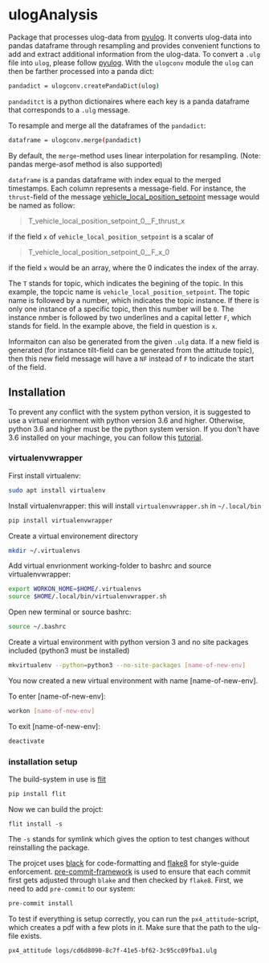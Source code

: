 # ulogAnalysis
Package that processes ulog-data from [pyulog](https://github.com/PX4/pyulog). It converts ulog-data into pandas dataframe through resampling and provides convenient functions to add and extract additional information from the ulog-data. 
To convert a `.ulg` file into `ulog`, please follow [pyulog](https://github.com/PX4/pyulog).
With the `ulogconv` module the `ulog` can then be farther processed into a panda dict:
```bash
pandadict = ulogconv.createPandaDict(ulog)
```
`pandaditct` is a python dictionaires where each key is a panda dataframe that corresponds to a `.ulg` message. 

To resample and merge all the dataframes of the `pandadict`:
```bash
dataframe = ulogconv.merge(pandadict)
```
By default, the  `merge`-method uses linear interpolation for resampling. 
(Note: pandas merge-asof method is also supported)

`dataframe` is a pandas dataframe with index equal to the merged timestamps. Each column represents a message-field. 
For instance, the `thrust`-field of the message [vehicle_local_position_setpoint](https://github.com/PX4/Firmware/blob/master/msg/vehicle_local_position_setpoint.msg) message would be named as follow:

> T_vehicle_local_position_setpoint_0__F_thrust_x

if the field `x` of `vehicle_local_position_setpoint` is a scalar of 

> T_vehicle_local_position_setpoint_0__F_x_0

if the field `x` would be an array, where the 0 indicates the index of the array. 

The `T` stands for topic, which indicates the begining of the topic. In this example, the topcic name is 
`vehicle_local_position_setpoint`. The topic name is followed by a number, which indicates the topic instance. If there is only one instance of a specific topic, then this number will be `0`. The instance nmber is followed by two underlines and a capital letter `F`, which stands for field. In the example above, the field in question is `x`. 

Informaiton can also be generated from the given `.ulg` data. If a new field is generated (for instance tilt-field can be generated from the attitude topic), then this new field message will have a `NF` instead of `F` to indicate the start of the field. 

## Installation
To prevent any conflict with the system python version, it is suggested to use a virtual enrionment with python version 3.6 and higher. Otherwise, python 3.6 and higher must be the python system version.
If you don't have 3.6 installed on your machinge, you can follow this [tutorial](http://ubuntuhandbook.org/index.php/2017/07/install-python-3-6-1-in-ubuntu-16-04-lts/).


### virtualenvwrapper

First install virtualenv:
```bash
sudo apt install virtualenv
```

Install virtualenvrapper: this will install `virtualenvwrapper.sh` in `~/.local/bin`
```bash
pip install virtualenvwrapper
```

Create a virtual environement directory
```bash
mkdir ~/.virtualenvs
```

Add virtual envrionment working-folder to bashrc and source virtualenvwrapper:
```bash
export WORKON_HOME=$HOME/.virtualenvs
source $HOME/.local/bin/virtualenvwrapper.sh
```

Open new terminal or source bashrc:
```bash
source ~/.bashrc
```

Create a virtual environment with python version 3 and no site packages included (python3 must be installed)
```bash
mkvirtualenv --python=python3 --no-site-packages [name-of-new-env]
```

You now created a new virtual environment with name [name-of-new-env].

To enter [name-of-new-env]:
```bash
workon [name-of-new-env]
```

To exit [name-of-new-env]:
```bash
deactivate
```

### installation setup

The build-system in use is [flit](https://flit.readthedocs.io/en/latest/)
```bash
pip install flit
```

Now we can build the projct:
```
flit install -s
```
The `-s` stands for symlink which gives the option to test changes without reinstalling the package.


The projcet uses [black](https://github.com/ambv/black) for code-formatting and [flake8](https://pypi.org/project/flake8/) for style-guide enforcement. [pre-commit-framework](https://github.com/pre-commit/pre-commit) is used to ensure that each commit first gets adjusted through `blake` and then checked by `flake8`. First, we need to add `pre-commit` to our
system:
```bash
pre-commit install
```

To test if everything is setup correctly, you can run the `px4_attitude`-script, which creates a pdf with a few plots in it. Make sure that the path to the ulg-file exists. 
```bash
px4_attitude logs/cd6d8090-8c7f-41e5-bf62-3c95cc09fba1.ulg
```




